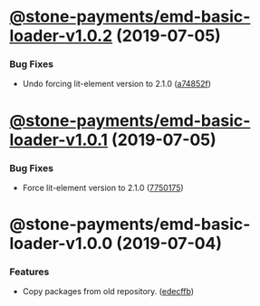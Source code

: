 # [@stone-payments/emd-basic-loader-v1.0.2](https://github.com/stone-payments/emerald-web-framework/compare/@stone-payments/emd-basic-loader-v1.0.1...@stone-payments/emd-basic-loader-v1.0.2) (2019-07-05)


### Bug Fixes

* Undo forcing lit-element version to 2.1.0 ([a74852f](https://github.com/stone-payments/emerald-web-framework/commit/a74852f))

# [@stone-payments/emd-basic-loader-v1.0.1](https://github.com/stone-payments/emerald-web-framework/compare/@stone-payments/emd-basic-loader-v1.0.0...@stone-payments/emd-basic-loader-v1.0.1) (2019-07-05)


### Bug Fixes

* Force lit-element version to 2.1.0 ([7750175](https://github.com/stone-payments/emerald-web-framework/commit/7750175))

# @stone-payments/emd-basic-loader-v1.0.0 (2019-07-04)


### Features

* Copy packages from old repository. ([edecffb](https://github.com/stone-payments/emerald-web-framework/commit/edecffb))
